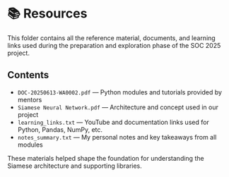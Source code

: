# 📚 Resources

This folder contains all the reference material, documents, and learning links used during the preparation and exploration phase of the SOC 2025 project.

## Contents

- `DOC-20250613-WA0002.pdf` — Python modules and tutorials provided by mentors
- `Siamese Neural Network.pdf` — Architecture and concept used in our project
- `learning_links.txt` — YouTube and documentation links used for Python, Pandas, NumPy, etc.
- `notes_summary.txt` — My personal notes and key takeaways from all modules

These materials helped shape the foundation for understanding the Siamese architecture and supporting libraries.

